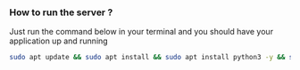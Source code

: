 ### How to run the server ?

Just run the command below in your terminal and you should have your application up and running
```sh
sudo apt update && sudo apt install && sudo apt install python3 -y && sudo apt install python3-flask -y && export FLASK_DEBUG=1 &&flask run --port=8181
```
